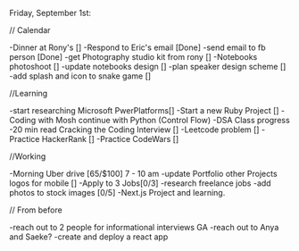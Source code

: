 Friday, September 1st:

// Calendar

-Dinner at Rony's []
-Respond to Eric's email [Done]
-send email to fb person [Done]
-get Photography studio kit from rony []
-Notebooks photoshoot []
-update notebooks design []
-plan speaker design scheme [] 
-add splash and icon to snake game []

//Learning

-start researching Microsoft PwerPlatforms[]
-Start a new Ruby Project []
-Coding with Mosh continue with Python (Control Flow)
-DSA Class progress
-20 min read Cracking the Coding Interview []
-Leetcode problem []
-Practice HackerRank []
-Practice CodeWars []

//Working

-Morning Uber drive [65/$100] 7 - 10 am
-update Portfolio other Projects logos for mobile []
-Apply to 3 Jobs[0/3]
-research freelance jobs
-add photos to stock images [0/5]
-Next.js Project and learning.

// From before

-reach out to 2 people for informational interviews GA
-reach out to Anya and Saeke?
-create and deploy a react app
